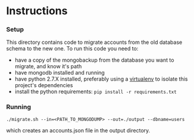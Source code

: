 # Instructions

### Setup

This directory contains code to migrate accounts from the old database schema to the new one. To run this code you need to:

- have a copy of the mongobackup from the database you want to migrate, and know it's path
- have mongodb installed and running
- have python 2.7.X installed, preferably using a [virtualenv](https://virtualenv.pypa.io/en/latest/) to isolate this project's dependencies
- install the python requirements: `pip install -r requirements.txt`

### Running

`./migrate.sh --in=<PATH_TO_MONGODUMP> --out=./output --dbname=users`

which creates an accounts.json file in the output directory.
